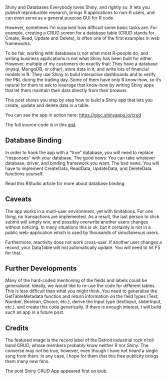 Shiny and Databases
Everybody loves Shiny, and rightly so. It lets you publish reproducible research, brings R applications to non-R users, and can even serve as a general purpose GUI for R code.

However, sometimes I’m surprised how difficult some basic tasks are. For example, creating a CRUD screen for a database table (CRUD stands for Create, Read, Update and Delete), is often one of the first examples in web frameworks.

To be fair, working with databases is not what most R-people do, and writing business applications is not what Shiny has been built for either. However, multiple of my customers do exactly that: They have a database (mysql, MongoDB, or other), store data in it, and write lots of financial models in R. They use Shiny to build interactive dashboards and to verify the P&L during the trading day. Some of them have only R know-how, so it’s natural for them to ask to leverage that know-how by writing Shiny apps that let them maintain their data directly from their browser.

This post shows you step by step how to build a Shiny app that lets you create, update and delete data in a table.

You can see the app in action here: https://gluc.shinyapps.io/crud

The full source-code is in this [gist](https://redirect.viglink.com/?format=go&jsonp=vglnk_151106038261122&key=949efb41171ac6ec1bf7f206d57e90b8&libId=ja65x3yr01021u9s000DArmh7asd1lg2f&loc=https%3A%2F%2Fwww.r-bloggers.com%2Fshiny-crud-app%2F&v=1&out=https%3A%2F%2Fgist.github.com%2Fgluc%2Fd39cea3d11f03542970b&title=Shiny%20CRUD%20App%20%7C%20R-bloggers&txt=gist).


## Database Binding
In order to hook the app with a “true” database, you will need to replace “responses” with your database. The good news: You can take whatever database, driver, and binding framework you want. The bad news: You will have to implement CreateData, ReadData, UpdateData, and DeleteData functions yourself.

Read this RStudio article for more about database binding.

## Caveats
The app works in a multi-user environment, yet with limitations. For one thing, no transactions are implemented. As a result, the last person to click submit will simply win, and possibly overwrite another users changes without noticing. In many situations this is ok, but it certainly is not in a public web-application which is used by thousands of simultaneous users.

Furthermore, reactivity does not work cross-user. If another user changes a record, your DataTable will not automatically update. You will need to hit F5 for that.

## Further Developments
Many of the hard-coded mentioning of the fields and labels could be generalised. Ideally, we would like to re-use the code for different tables. This is less difficult than what you might think. You need to generalise the GetTableMetadata function and return information on the field types (Text, Number, Boolean, Choice, etc.), derive the Input type (textInput, sliderInput, etc.), and create this code generically. If there is enough interest, I will build such an app in a future post.

## Credits
The featured image is the record label of the Detroit industrial rock n’roll band CRUD, whose members probably know neither R nor Shiny. The converse may not be true, however, even though I have not heard a single song from them. In any case, I hope for them that this free publicity brings them many new fans.

The post Shiny CRUD App appeared first on ipub.